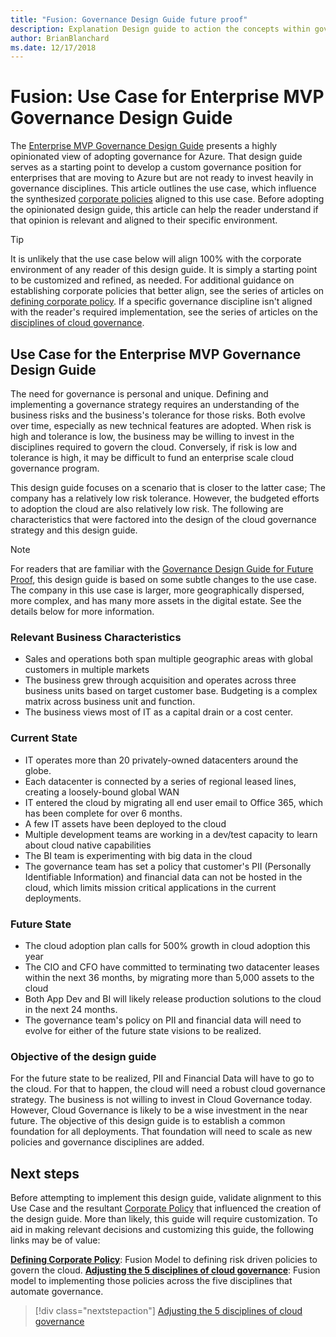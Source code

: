 ```yaml
---
title: "Fusion: Governance Design Guide future proof"
description: Explanation Design guide to action the concepts within governance.
author: BrianBlanchard
ms.date: 12/17/2018
---
```


# Fusion: Use Case for Enterprise MVP Governance Design Guide

The [Enterprise MVP Governance Design Guide](./design-guide.md) presents a highly opinionated view of adopting governance for Azure. That design guide serves as a starting point to develop a custom governance position for enterprises that are moving to Azure but are not ready to invest heavily in governance disciplines. This article outlines the use case, which influence the synthesized [corporate policies](corporate-policy.md) aligned to this use case. Before adopting the opinionated design guide, this article can help the reader understand if that opinion is relevant and aligned to their specific environment.

> [!TIP]
> It is unlikely that the use case below will align 100% with the corporate environment of any reader of this design guide. It is simply a starting point to be customized and refined, as needed. For additional guidance on establishing corporate policies that better align, see the series of articles on [defining corporate policy](../../policy-compliance/overview.md). If a specific governance discipline isn't aligned with the reader's required implementation, see the series of articles on the [disciplines of cloud governance](../../governance-disciplines.md).

## Use Case for the Enterprise MVP Governance Design Guide

The need for governance is personal and unique. Defining and implementing a governance strategy requires an understanding of the business risks and the business's tolerance for those risks. Both evolve over time, especially as new technical features are adopted. When risk is high and tolerance is low, the business may be willing to invest in the disciplines required to govern the cloud. Conversely, if risk is low and tolerance is high, it may be difficult to fund an enterprise scale cloud governance program.

This design guide focuses on a scenario that is closer to the latter case; The company has a relatively low risk tolerance. However, the budgeted efforts to adoption the cloud are also relatively low risk. The following are characteristics that were factored into the design of the cloud governance strategy and this design guide.

> [!NOTE]
> For readers that are familiar with the [Governance Design Guide for Future Proof](../future-proof/design-guide.md), this design guide is based on some subtle changes to the use case. The company in this use case is larger, more geographically dispersed, more complex, and has many more assets in the digital estate. See the details below for more information.

### Relevant Business Characteristics

* Sales and operations both span multiple geographic areas with global customers in multiple markets
* The business grew through acquisition and operates across three business units based on target customer base. Budgeting is a complex matrix across business unit and function.
* The business views most of IT as a capital drain or a cost center.

### Current State

* IT operates more than 20 privately-owned datacenters around the globe.
* Each datacenter is connected by a series of regional leased lines, creating a loosely-bound global WAN
* IT entered the cloud by migrating all end user email to Office 365, which has been complete for over 6 months.
* A few IT assets have been deployed to the cloud
* Multiple development teams are working in a dev/test capacity to learn about cloud native capabilities
* The BI team is experimenting with big data in the cloud
* The governance team has set a policy that customer's PII (Personally Identifiable Information) and financial data can not be hosted in the cloud, which limits mission critical applications in the current deployments.

### Future State

* The cloud adoption plan calls for 500% growth in cloud adoption this year
* The CIO and CFO have committed to terminating two datacenter leases within the next 36 months, by migrating more than 5,000 assets to the cloud
* Both App Dev and BI will likely release production solutions to the cloud in the next 24 months.
* The governance team's policy on PII and financial data will need to evolve for either of the future state visions to be realized.

### Objective of the design guide

For the future state to be realized, PII and Financial Data will have to go to the cloud. For that to happen, the cloud will need a robust cloud governance strategy.
The business is not willing to invest in Cloud Governance today. However, Cloud Governance is likely to be a wise investment in the near future.
The objective of this design guide is to establish a common foundation for all deployments. That foundation will need to scale as new policies and governance disciplines are added.

## Next steps

Before attempting to implement this design guide, validate alignment to this Use Case and the resultant [Corporate Policy](./corporate-policy.md) that influenced the creation of the design guide. More than likely, this guide will require customization. To aid in making relevant decisions and customizing this guide, the following links may be of value:

**[Defining Corporate Policy](../../policy-compliance/overview.md)**: Fusion Model to defining risk driven policies to govern the cloud.
**[Adjusting the 5 disciplines of cloud governance](../../governance-disciplines.md)**: Fusion model to implementing those policies across the five disciplines that automate governance.

> [!div class="nextstepaction"]
> [Adjusting the 5 disciplines of cloud governance](../../governance-disciplines.md)
